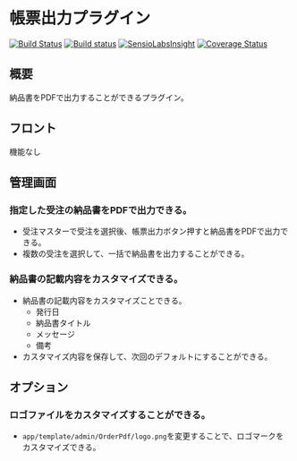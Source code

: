# 帳票出力プラグイン
[![Build Status](https://travis-ci.org/EC-CUBE/order-pdf-plugin.svg?branch=master)](https://travis-ci.org/EC-CUBE/order-pdf-plugin)
[![Build status](https://ci.appveyor.com/api/projects/status/l5eoakt9828yorx9/branch/master?svg=true)](https://ci.appveyor.com/project/ECCUBE/order-pdf-plugin/branch/master)
[![SensioLabsInsight](https://insight.sensiolabs.com/projects/671db746-85c5-4389-82e7-1a05fc35f9bc/mini.png)](https://insight.sensiolabs.com/projects/671db746-85c5-4389-82e7-1a05fc35f9bc)
[![Coverage Status](https://coveralls.io/repos/github/EC-CUBE/order-pdf-plugin/badge.svg?branch=master)](https://coveralls.io/github/EC-CUBE/order-pdf-plugin?branch=master)

## 概要
納品書をPDFで出力することができるプラグイン。 

## フロント
機能なし

## 管理画面
### 指定した受注の納品書をPDFで出力できる。
- 受注マスターで受注を選択後、帳票出力ボタン押すと納品書をPDFで出力できる。
- 複数の受注を選択して、一括で納品書を出力することができる。

### 納品書の記載内容をカスタマイズできる。
- 納品書の記載内容をカスタマイズことできる。
    - 発行日
    - 納品書タイトル
    - メッセージ
    - 備考
- カスタマイズ内容を保存して、次回のデフォルトにすることができる。

## オプション
### ロゴファイルをカスタマイズすることができる。
- `app/template/admin/OrderPdf/logo.png`を変更することで、ロゴマークをカスタマイズできる。
